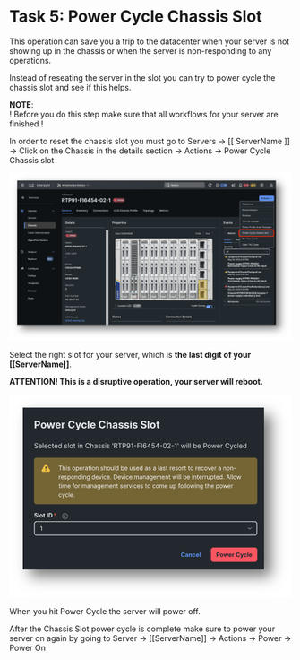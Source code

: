 # Task 5: Power Cycle Chassis Slot

This operation can save you a trip to the datacenter when your server is not showing up in the chassis or when the server is non-responding to any operations.

Instead of reseating the server in the slot you can try to power cycle the chassis slot and see if this helps.

**NOTE**:  
! Before you do this step make sure that all workflows for your server are finished !

In order to reset the chassis slot you must go to 
Servers -> [[ ServerName ]] -> Click on the Chassis in the details section -> Actions -> Power Cycle Chassis slot

![Power Cycle Slot 1](./PowerCycleSlot1.png "Power Cycle Slot 1")

Select the right slot for your server, which is **the last digit of your [[ServerName]]**.

**ATTENTION! This is a disruptive operation, your server will reboot.**

![Power Cycle Slot 2](./PowerCycleSlot2.png "Power Cycle Slot 2")

When you hit Power Cycle the server will power off.

After the Chassis Slot power cycle is complete make sure to power your server on again by going to Server -> [[ServerName]] -> Actions -> Power -> Power On